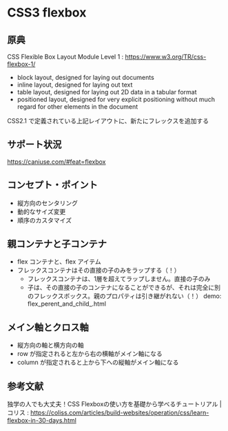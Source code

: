# CSS3 flexbox

## 原典
CSS Flexible Box Layout Module Level 1 : https://www.w3.org/TR/css-flexbox-1/

* block layout, designed for laying out documents
* inline layout, designed for laying out text
* table layout, designed for laying out 2D data in a tabular format
* positioned layout, designed for very explicit positioning without much regard for other elements in the document

CSS2.1 で定義されている上記レイアウトに、新たにフレックスを追加する

## サポート状況

https://caniuse.com/#feat=flexbox

## コンセプト・ポイント

* 縦方向のセンタリング
* 動的なサイズ変更
* 順序のカスタマイズ

## 親コンテナと子コンテナ

* flex コンテナと、flex アイテム
* フレックスコンテナはその直接の子のみをラップする（！）
    * フレックスコンテナは、1層を超えてラップしません。直接の子のみ
    * 子は、その直接の子のコンテナになることができるが、それは完全に別のフレックスボックス。親のプロパティは引き継がれない（！）
    demo: flex_perent_and_child_.html

## メイン軸とクロス軸

 * 縦方向の軸と横方向の軸
 * row が指定されると左から右の横軸がメイン軸になる
 * column が指定されると上から下への縦軸がメイン軸になる

## 参考文献

独学の人でも大丈夫！CSS Flexboxの使い方を基礎から学べるチュートリアル | コリス : https://coliss.com/articles/build-websites/operation/css/learn-flexbox-in-30-days.html

